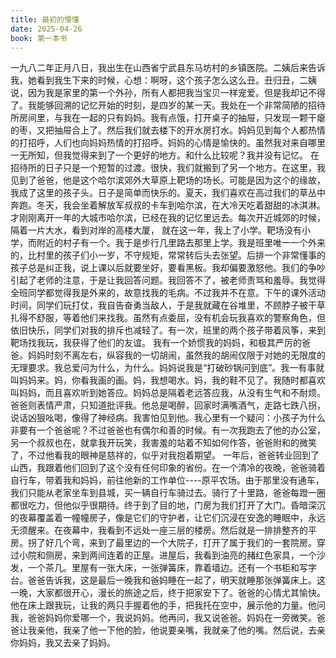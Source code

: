 ```yaml
---
title: 最初的懵懂
date: 2025-04-26
book: 第一本书
---
```

一九八二年正月八日，我出生在山西省宁武县东马坊村的乡镇医院。二姨后来告诉我，她看到我生下来的时候，心想：啊呀，这个孩子怎么这么丑。丑归丑，二姨说，因为我是家里的第一个外孙，所有人都把我当宝贝一样宠爱。但是我却记不得了。我能够回溯的记忆开始的时刻，是四岁的某一天。我处在一个非常简陋的招待所房间里，与我在一起的只有妈妈。我有点饿，打开桌子的抽屉，只发现一颗干瘪的枣，又把抽屉合上了。然后我们就去楼下的开水房打水。妈妈见到每个人都热情的打招呼，人们也向妈妈热情的打招呼。妈妈的心情是愉快的。虽然我对来自哪里一无所知，但我觉得来到了一个更好的地方。和什么比较呢？我并没有记忆。
    在招待所的日子只是一个短暂的过渡。很快，我们就搬到了另一个地方。在这里，我见到了爸爸，他是这个哈尔滨郊外大草原上靶场的场长。可能是因为这个的缘故，我成了这里的孩子头。日子是简单而快乐的。夏天，我们喜欢在高过我们的草丛中奔跑。冬天，我会坐着解放军叔叔的卡车到哈尔滨，在大冷天吃着甜甜的冰淇淋。才刚刚离开一年的大城市哈尔滨，已经在我的记忆里远去。每次开近城郊的时候，隔着一片大水，看到对岸的高楼大厦，
    就在这一年，我上了小学。靶场没有小学，而附近的村子有一个。我于是步行几里路去那里上学。我是班里唯一一个外来的，比村里的孩子们小一岁，不守规矩，常常转后头去张望。后排一个非常懂事的孩子总是纠正我，说上课以后就要坐好，要看黑板。我却偏要激怒他。我们的争吵引起了老师的注意，于是让我回答问题。我回答不了，被老师责骂和羞辱。我觉得全班同学都觉得我是外来的，故意找我的毛病。不过我并不在意。下午的课外活动时间，同学们玩打仗，我自告奋勇当敌人，于是我就藏在谷堆里，不顾脖子被干草扎得不舒服，等着他们来找我。虽然有点委屈，没有机会玩我喜欢的警察角色，但依旧快乐，同学们对我的排斥也减轻了。有一次，班里的两个孩子带着风筝，来到靶场找我玩，我获得了他们的友谊。
    我有一个娇惯我的妈妈，和极其严厉的爸爸。妈妈时刻不离左右，纵容我的一切胡闹，虽然我的胡闹仅限于对她的无限度的无理要求。我总爱问为什么，为什么。妈妈说我是“打破砂锅问到底”。我一有事就叫妈妈来。妈，你看我画的画。妈，我想喝水。妈，我的鞋不见了。我随时都喜欢叫妈妈，而且喜欢听到她答应。妈妈总是隔着老远答应我，从没有生气和不耐烦。爸爸则表情严肃，只知道批评我。他总是喝醉，回家时满嘴酒气，走路七跌八拐，说话凶狠吆喝，像得了神经病。我害怕见到他。我心里有一个疑问：小孩子为什么非要有一个爸爸呢？不过爸爸也有偶尔和善的时候。有一次我跑去了他的办公室，另一个叔叔也在，就拿我开玩笑，我害羞的站着不知如何作答，爸爸附和的微笑了，不过他看我的眼神是慈祥的，似乎对我抱着期望。
    一年后，爸爸转业回到了山西，我跟着他们回到了这个没有任何印象的省份。在一个清冷的夜晚，爸爸骑着自行车，带着我和妈妈，前往他新的工作单位----原平农场。由于那里没有通车，我们只能从老家坐车到县城，买一辆自行车骑过去。骑行了十里路，爸爸每蹬一圈都很吃力，但他似乎很期待。终于到了目的地，门房为我们打开了大门。昏暗深沉的夜幕覆盖着一幢幢房子，像是它们的守护者，让它们沉浸在安逸的睡眠中，永远无须醒来。在夜幕中，我看到不远处一座三层的楼房。然后就是一排排整齐的平房。拐了好几个弯，来到了最里边的一个大院子，打开了属于我们的一套院房。穿过小院和侧房，来到两间连着的正屋。进屋后，我看到油亮的赭红色家具，一个沙发，一个茶几。里屋有一张大床，一张弹簧床，靠着墙边。还有一个书柜和写字台。爸爸告诉我，这是最后一晚我和爸妈睡在一起了，明天就睡那张弹簧床上。这一晚，大家都很开心，漫长的旅途之后，终于把家安下了。爸爸的心情尤其愉快。他在床上跟我玩，让我的两只手握着他的手，把我托在空中，展示他的力量。他问我，爸爸妈妈你爱哪一个，我说妈妈。他再问，我又说爸爸。妈妈在一旁微笑。爸爸让我亲他，我亲了他一下他的脸，他说要亲嘴，我就亲了他的嘴。然后说，去亲你妈妈，我又去亲了妈妈。